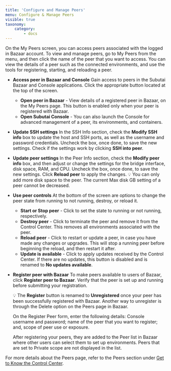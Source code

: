 ```yaml
---
title: 'Configure and Manage Peers'
menu: Configure & Manage Peers
visible: true
taxonomy:
    category:
        - docs
---
```



On the My Peers screen, you can access peers associated with the logged in Bazaar account. To view and manage peers, go to My Peers from the menu, and then click the name of the peer that you want to access. You can view the details of a peer such as the connected environments, and use the tools for registering, starting, and reloading a peer. 

* **Access peer in Bazaar and Console**
Gain access to peers in the Subutai Bazaar and Console applications. Click the appropriate button located at the top of the screen.   
![]()
  * **Open peer in Bazaar** - View details of a registered peer in Bazaar, on the My Peers page. This button is enabled only when your peer is registered with Bazaar.
  * **Open Subutai Console** - You can also launch the Console for advanced management of a peer, its environments, and containers. 

* **Update SSH settings**
In the SSH Info section, check the **Modify SSH info** box to update the host and SSH ports, as well as the username and password credentials. Uncheck the box, once done, to save the new settings. Check if the settings work by clicking **SSH into peer**.   
![]()

* **Update peer settings**
In the Peer Info section, check the **Modify peer info** box, and then adjust or change the settings for the bridge interface, disk space, RAM, and CPU. Uncheck the box, once done, to save the new settings.  Click **Reload peer** to apply the changes.
💡 You can only add more disk space to the peer. The current Max disk GB setting of a peer cannot be decreased.

* **Use peer controls**
At the bottom of the screen are options to change the peer state from running to not running, destroy, or reload it.
  * **Start or Stop peer** - Click to set the state to running or not running, respectively.
  * **Destroy peer** - Click to terminate the peer and remove it from the Control Center. This removes all environments associated with the peer.
  * **Reload peer** - Click to restart or update a peer, in case you have made any changes or upgrades. This will stop a running peer before beginning the reload, and then restart it after.
  * **Update is available** - Click to apply updates received by the Control Center. If there are no updates, this button is disabled and is renamed to **No updates available**.

* **Register peer with Bazaar**
  To make peers available to users of Bazaar, click **Register peer to Bazaar**. Verify that the peer is set up and running before submitting your registration.

  💡 The **Register** button is renamed to **Unregistered** once your peer has been successfully registered with Bazaar. Another way to unregister is through the Delete option on the Peers page in Bazaar. 

  On the Register Peer form, enter the following details: Console username and password; name of the peer that you want to register; and, scope of peer use or exposure.

  After registering your peers, they are added to the Peer list in Bazaar where other users can select them to set up environments. Peers that are set to Private scope are not displayed in the list.

For more details about the Peers page, refer to the Peers section under [Get to Know the Control Center](../../control-center/get-to-know).
